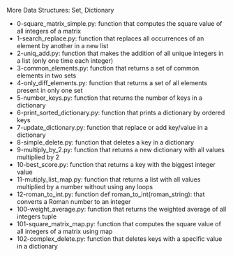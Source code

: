  More Data Structures: Set, Dictionary
* 0-square_matrix_simple.py: function that computes the square value of all integers of a matrix
* 1-search_replace.py: function that replaces all occurrences of an element by another in a new list
* 2-uniq_add.py: function that makes the addition of all unique integers in a list (only one time each integer)
* 3-common_elements.py: function that returns a set of common elements in two sets
* 4-only_diff_elements.py: function that returns a set of all elements present in only one set
* 5-number_keys.py: function that returns the number of keys in a dictionary
* 6-print_sorted_dictionary.py: function that prints a dictionary by ordered keys
* 7-update_dictionary.py: function that replace or add key/value in a dictionary
* 8-simple_delete.py: function that deletes a key in a dictionary
* 9-multiply_by_2.py: function that returns a new dictionary with all values multiplied by 2
* 10-best_score.py: function that returns a key with the biggest integer value
* 11-mutiply_list_map.py: function that returns a list with all values multiplied by a number without using any loops
* 12-roman_to_int.py: function def roman_to_int(roman_string): that converts a Roman number to an integer
* 100-weight_average.py: function that returns the weighted average of all integers tuple
* 101-square_matrix_map.py: function that computes the square value of all integers of a matrix using map
* 102-complex_delete.py: function that deletes keys with a specific value in a dictionary

